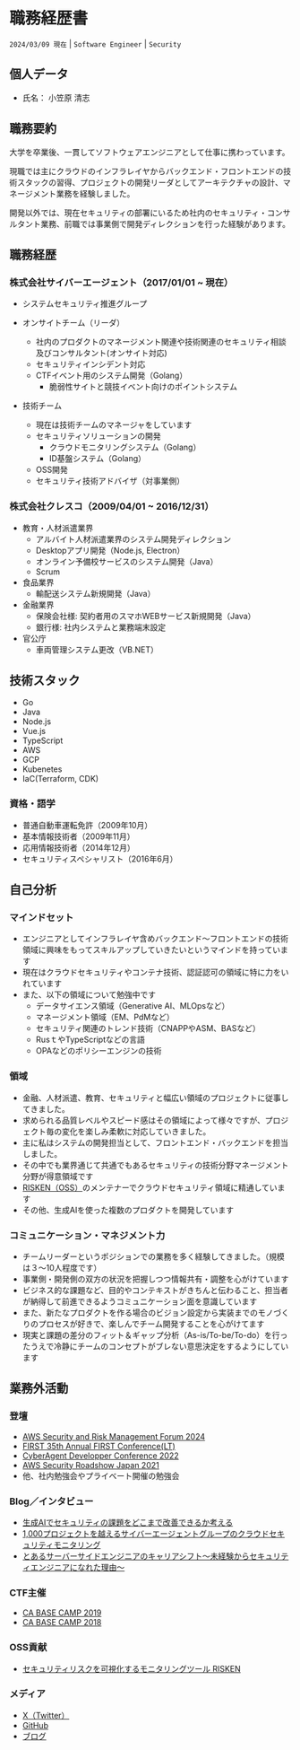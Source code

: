# 職務経歴書

`2024/03/09 現在` | `Software Engineer` | `Security`

## 個人データ

- 氏名： 小笠原 清志

## 職務要約

大学を卒業後、一貫してソフトウェアエンジニアとして仕事に携わっています。

現職では主にクラウドのインフラレイヤからバックエンド・フロントエンドの技術スタックの習得、プロジェクトの開発リーダとしてアーキテクチャの設計、マネージメント業務を経験しました。

開発以外では、現在セキュリティの部署にいるため社内のセキュリティ・コンサルタント業務、前職では事業側で開発ディレクションを行った経験があります。


## 職務経歴

### 株式会社サイバーエージェント（2017/01/01 ~ 現在）

- システムセキュリティ推進グループ
- オンサイトチーム（リーダ）
  - 社内のプロダクトのマネージメント関連や技術関連のセキュリティ相談及びコンサルタント(オンサイト対応)
  - セキュリティインシデント対応
  - CTFイベント用のシステム開発（Golang）
    - 脆弱性サイトと競技イベント向けのポイントシステム

- 技術チーム
  - 現在は技術チームのマネージャをしています
  - セキュリティソリューションの開発
    - クラウドモニタリングシステム（Golang）
    - ID基盤システム（Golang）
  - OSS開発
  - セキュリティ技術アドバイザ（対事業側）

### 株式会社クレスコ（2009/04/01 ~ 2016/12/31）

- 教育・人材派遣業界
  - アルバイト人材派遣業界のシステム開発ディレクション　
  - Desktopアプリ開発（Node.js, Electron）
  - オンライン予備校サービスのシステム開発（Java）
  - Scrum
- 食品業界
  - 輸配送システム新規開発（Java）
- 金融業界
  - 保険会社様: 契約者用のスマホWEBサービス新規開発（Java）
  - 銀行様: 社内システムと業務端末設定
- 官公庁
  - 車両管理システム更改（VB.NET）


## 技術スタック

- Go
- Java
- Node.js
- Vue.js
- TypeScript
- AWS
- GCP
- Kubenetes
- IaC(Terraform, CDK)

### 資格・語学

- 普通自動車運転免許（2009年10月）
- 基本情報技術者（2009年11月）
- 応用情報技術者（2014年12月）
- セキュリティスペシャリスト（2016年6月）

## 自己分析

### マインドセット

- エンジニアとしてインフラレイヤ含めバックエンド〜フロントエンドの技術領域に興味をもってスキルアップしていきたいというマインドを持っています
- 現在はクラウドセキュリティやコンテナ技術、認証認可の領域に特に力をいれています
- また、以下の領域について勉強中です
  - データサイエンス領域（Generative AI、MLOpsなど）
  - マネージメント領域（EM、PdMなど）
  - セキュリティ関連のトレンド技術（CNAPPやASM、BASなど）
  - RusｔやTypeScriptなどの言語
  - OPAなどのポリシーエンジンの技術

### 領域

- 金融、人材派遣、教育、セキュリティと幅広い領域のプロジェクトに従事してきました。
- 求められる品質レベルやスピード感はその領域によって様々ですが、プロジェクト毎の変化を楽しみ柔軟に対応していきました。
- 主に私はシステムの開発担当として、フロントエンド・バックエンドを担当しました。
- その中でも業界通じて共通でもあるセキュリティの技術分野マネージメント分野が得意領域です
- [RISKEN（OSS）](https://github.com/ca-risken/doc)のメンテナーでクラウドセキュリティ領域に精通しています
- その他、生成AIを使った複数のプロダクトを開発しています

### コミュニケーション・マネジメント力

- チームリーダーというポジションでの業務を多く経験してきました。（規模は３〜10人程度です）
- 事業側・開発側の双方の状況を把握しつつ情報共有・調整を心がけています
- ビジネス的な課題など、目的やコンテキストがきちんと伝わること、担当者が納得して前進できるようコミュニケーション面を意識しています
- また、新たなプロダクトを作る場合のビジョン設定から実装までのモノづくりのプロセスが好きで、楽しんでチーム開発することを心がけてます
- 現実と課題の差分のフィット＆ギャップ分析（As-is/To-be/To-do）を行ったうえで冷静にチームのコンセプトがブレない意思決定をするようにしています

## 業務外活動

### 登壇

- [AWS Security and Risk Management Forum 2024](https://v2.nex-pro.com/campaign/63211/apply)
- [FIRST 35th Annual FIRST Conference(LT)](https://www.first.org/conference/2023/conference-overview)
- [CyberAgent Developper Conference 2022](https://cadc.cyberagent.co.jp/2022/program/cloud-security-monitoring/)
- [AWS Security Roadshow Japan 2021](https://www.cyberagent.co.jp/techinfo/news/detail/id=26836)
- 他、社内勉強会やプライベート開催の勉強会

### Blog／インタビュー

- [生成AIでセキュリティの課題をどこまで改善できるか考える](https://developers.cyberagent.co.jp/blog/archives/45548/)
- [1,000プロジェクトを越えるサイバーエージェントグループのクラウドセキュリティモニタリング](https://developers.cyberagent.co.jp/blog/archives/35053/)
- [とあるサーバーサイドエンジニアのキャリアシフト〜未経験からセキュリティエンジニアになれた理由〜](https://www.wantedly.com/companies/cyberagent/post_articles/116063)

### CTF主催

- [CA BASE CAMP 2019](https://developers.cyberagent.co.jp/blog/archives/19910/)
- [CA BASE CAMP 2018](https://developers.cyberagent.co.jp/blog/archives/13613/)

### OSS貢献

- [セキュリティリスクを可視化するモニタリングツール RISKEN](https://github.com/ca-risken/doc)

### メディア

- [X（Twitter）](https://twitter.com/gassara5)
- [GitHub](https://github.com/gassara-kys)
- [ブログ](https://zenn.dev/ogapan)

